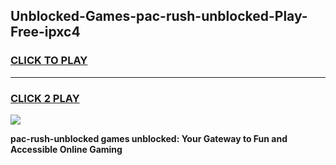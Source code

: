 
## Unblocked-Games-pac-rush-unblocked-Play-Free-ipxc4
<h3>
<a href="https://premium76.site?title=pac-rush-unblocked&ref=18A1">CLICK TO PLAY</a></h3>
<hr>

<h3>
<a href="https://premium76.site?title=pac-rush-unblocked&ref=18A1">CLICK 2 PLAY</a>
  
</h3>

<a href="https://premium76.site?title=pac-rush-unblocked&ref=18A1"><img src="https://clearcache.store/games.png"></a>


**pac-rush-unblocked games unblocked: Your Gateway to Fun and Accessible Online Gaming**
